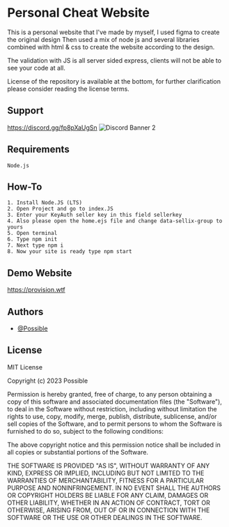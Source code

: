 
# Personal Cheat Website
This is a personal website that I've made by myself, I used figma to create the original design
Then used a mix of node js and several libraries combined with html & css to create the website according to the design. 


The validation with JS is all server sided express, clients will not be able to see your code at all. 

License of the repository is available at the bottom, for further clarification please consider reading the license terms.


## Support
https://discord.gg/fp8pXaUgSn
![Discord Banner 2](https://discordapp.com/api/guilds/1047695181383737374/widget.png?style=banner2)

## Requirements

`Node.js`




## How-To

```
1. Install Node.JS (LTS)
2. Open Project and go to index.JS
3. Enter your KeyAuth seller key in this field sellerkey
4. Also please open the home.ejs file and change data-sellix-group to yours
5. Open terminal
6. Type npm init
7. Next type npm i
8. Now your site is ready type npm start
```

## Demo Website

https://provision.wtf


## Authors

- [@Possible](https://www.github.com/Possbl)


## License

MIT License

Copyright (c) 2023 Possible

Permission is hereby granted, free of charge, to any person obtaining a copy
of this software and associated documentation files (the "Software"), to deal
in the Software without restriction, including without limitation the rights
to use, copy, modify, merge, publish, distribute, sublicense, and/or sell
copies of the Software, and to permit persons to whom the Software is
furnished to do so, subject to the following conditions:

The above copyright notice and this permission notice shall be included in all
copies or substantial portions of the Software.

THE SOFTWARE IS PROVIDED "AS IS", WITHOUT WARRANTY OF ANY KIND, EXPRESS OR
IMPLIED, INCLUDING BUT NOT LIMITED TO THE WARRANTIES OF MERCHANTABILITY,
FITNESS FOR A PARTICULAR PURPOSE AND NONINFRINGEMENT. IN NO EVENT SHALL THE
AUTHORS OR COPYRIGHT HOLDERS BE LIABLE FOR ANY CLAIM, DAMAGES OR OTHER
LIABILITY, WHETHER IN AN ACTION OF CONTRACT, TORT OR OTHERWISE, ARISING FROM,
OUT OF OR IN CONNECTION WITH THE SOFTWARE OR THE USE OR OTHER DEALINGS IN THE
SOFTWARE.

